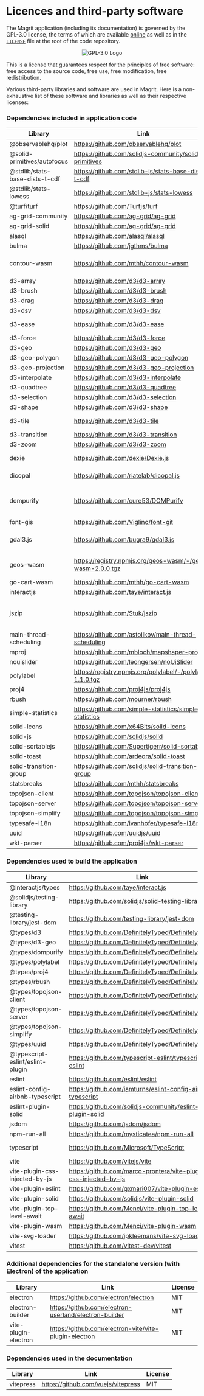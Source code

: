 # Licences and third-party software

The Magrit application (including its documentation) is governed by the GPL-3.0 license, the terms of which are
available [online](https://www.gnu.org/licenses/gpl-3.0-standalone.html) as well as in the [`LICENSE`](https://github.com/riatelab/magrit/blob/master/LICENSE) file at the root of the code repository.

<div style="text-align: center;">
    <img src="./img/256px-GPLv3_Logo.png" alt="GPL-3.0 Logo" style="margin: auto; border: none !important;">
</div>

This is a license that guarantees respect for the principles of free software: free access to the source code, free use, free modification, free redistribution.

Various third-party libraries and software are used in Magrit. Here is a non-exhaustive list of these software and libraries as well as their respective licenses:

### Dependencies included in application code

| Library | Link                                                          |  License |
|---|--|---|
| @observablehq/plot | https://github.com/observablehq/plot | ISC |
| @solid-primitives/autofocus | https://github.com/solidjs-community/solid-primitives | MIT |
| @stdlib/stats-base-dists-t-cdf | https://github.com/stdlib-js/stats-base-dists-t-cdf | Apache-2.0 |
| @stdlib/stats-lowess | https://github.com/stdlib-js/stats-lowess | Apache-2.0 |
| @turf/turf | https://github.com/Turfjs/turf | MIT |
| ag-grid-community | https://github.com/ag-grid/ag-grid | MIT |
| ag-grid-solid | https://github.com/ag-grid/ag-grid | MIT |
| alasql | https://github.com/alasql/alasql | MIT |
| bulma | https://github.com/jgthms/bulma | MIT |
| contour-wasm | https://github.com/mthh/contour-wasm | AGPL-3.0-or-later |
| d3-array | https://github.com/d3/d3-array | ISC |
| d3-brush | https://github.com/d3/d3-brush | ISC |
| d3-drag | https://github.com/d3/d3-drag | ISC |
| d3-dsv | https://github.com/d3/d3-dsv | ISC |
| d3-ease | https://github.com/d3/d3-ease | BSD-3-Clause |
| d3-force | https://github.com/d3/d3-force | ISC |
| d3-geo | https://github.com/d3/d3-geo | ISC |
| d3-geo-polygon | https://github.com/d3/d3-geo-polygon | ISC |
| d3-geo-projection | https://github.com/d3/d3-geo-projection | ISC |
| d3-interpolate | https://github.com/d3/d3-interpolate | ISC |
| d3-quadtree | https://github.com/d3/d3-quadtree | ISC |
| d3-selection | https://github.com/d3/d3-selection | ISC |
| d3-shape | https://github.com/d3/d3-shape | ISC |
| d3-tile | https://github.com/d3/d3-tile | BSD-3-Clause |
| d3-transition | https://github.com/d3/d3-transition | ISC |
| d3-zoom | https://github.com/d3/d3-zoom | ISC |
| dexie | https://github.com/dexie/Dexie.js | Apache-2.0 |
| dicopal | https://github.com/riatelab/dicopal.js | Apache-2.0 |
| dompurify | https://github.com/cure53/DOMPurify | (MPL-2.0 OR Apache-2.0) |
| font-gis | https://github.com/Viglino/font-git | OFL-1.1 |
| gdal3.js | https://github.com/bugra9/gdal3.js | LGPL-2.1-or-later |
| geos-wasm | https://registry.npmjs.org/geos-wasm/-/geos-wasm-2.0.0.tgz | LGPL-3.0-or-later |
| go-cart-wasm | https://github.com/mthh/go-cart-wasm | MIT |
| interactjs | https://github.com/taye/interact.js | MIT |
| jszip | https://github.com/Stuk/jszip | (MIT OR GPL-3.0-or-later) |
| main-thread-scheduling | https://github.com/astoilkov/main-thread-scheduling | MIT |
| mproj | https://github.com/mbloch/mapshaper-proj | MIT |
| nouislider | https://github.com/leongersen/noUiSlider | MIT |
| polylabel | https://registry.npmjs.org/polylabel/-/polylabel-1.1.0.tgz | ISC |
| proj4 | https://github.com/proj4js/proj4js | MIT |
| rbush | https://github.com/mourner/rbush | MIT |
| simple-statistics | https://github.com/simple-statistics/simple-statistics | ISC |
| solid-icons | https://github.com/x64Bits/solid-icons | MIT |
| solid-js | https://github.com/solidjs/solid | MIT |
| solid-sortablejs | https://github.com/Supertigerr/solid-sortablejs | MIT |
| solid-toast | https://github.com/ardeora/solid-toast | MIT |
| solid-transition-group | https://github.com/solidjs/solid-transition-group | MIT |
| statsbreaks | https://github.com/mthh/statsbreaks | MIT |
| topojson-client | https://github.com/topojson/topojson-client | ISC |
| topojson-server | https://github.com/topojson/topojson-server | ISC |
| topojson-simplify | https://github.com/topojson/topojson-simplify | ISC |
| typesafe-i18n | https://github.com/ivanhofer/typesafe-i18n | MIT |
| uuid | https://github.com/uuidjs/uuid | MIT |
| wkt-parser | https://github.com/proj4js/wkt-parser | MIT |

### Dependencies used to build the application

| Library | Link |  License |
|---|---|---|
| @interactjs/types | https://github.com/taye/interact.js | MIT |
| @solidjs/testing-library | https://github.com/solidjs/solid-testing-library | MIT |
| @testing-library/jest-dom | https://github.com/testing-library/jest-dom | MIT |
| @types/d3 | https://github.com/DefinitelyTyped/DefinitelyTyped | MIT |
| @types/d3-geo | https://github.com/DefinitelyTyped/DefinitelyTyped | MIT |
| @types/dompurify | https://github.com/DefinitelyTyped/DefinitelyTyped | MIT |
| @types/polylabel | https://github.com/DefinitelyTyped/DefinitelyTyped | MIT |
| @types/proj4 | https://github.com/DefinitelyTyped/DefinitelyTyped | MIT |
| @types/rbush | https://github.com/DefinitelyTyped/DefinitelyTyped | MIT |
| @types/topojson-client | https://github.com/DefinitelyTyped/DefinitelyTyped | MIT |
| @types/topojson-server | https://github.com/DefinitelyTyped/DefinitelyTyped | MIT |
| @types/topojson-simplify | https://github.com/DefinitelyTyped/DefinitelyTyped | MIT |
| @types/uuid | https://github.com/DefinitelyTyped/DefinitelyTyped | MIT |
| @typescript-eslint/eslint-plugin | https://github.com/typescript-eslint/typescript-eslint | MIT |
| eslint | https://github.com/eslint/eslint | MIT |
| eslint-config-airbnb-typescript | https://github.com/iamturns/eslint-config-airbnb-typescript | MIT |
| eslint-plugin-solid | https://github.com/solidjs-community/eslint-plugin-solid | MIT |
| jsdom | https://github.com/jsdom/jsdom | MIT |
| npm-run-all | https://github.com/mysticatea/npm-run-all | MIT |
| typescript | https://github.com/Microsoft/TypeScript | Apache-2.0 |
| vite | https://github.com/vitejs/vite | MIT |
| vite-plugin-css-injected-by-js | https://github.com/marco-prontera/vite-plugin-css-injected-by-js | MIT |
| vite-plugin-eslint | https://github.com/gxmari007/vite-plugin-eslint | MIT |
| vite-plugin-solid | https://github.com/solidjs/vite-plugin-solid | MIT |
| vite-plugin-top-level-await | https://github.com/Menci/vite-plugin-top-level-await | MIT |
| vite-plugin-wasm | https://github.com/Menci/vite-plugin-wasm | MIT |
| vite-svg-loader | https://github.com/jpkleemans/vite-svg-loader | MIT |
| vitest | https://github.com/vitest-dev/vitest | MIT |


### Additional dependencies for the standalone version (with Electron) of the application

| Library | Link |  License |
|---|---|---|
| electron | https://github.com/electron/electron | MIT |
| electron-builder | https://github.com/electron-userland/electron-builder | MIT |
| vite-plugin-electron | https://github.com/electron-vite/vite-plugin-electron | MIT |


### Dependencies used in the documentation

| Library | Link |  License |
|---|---|---|
| vitepress | https://github.com/vuejs/vitepress | MIT |